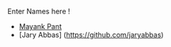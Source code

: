 Enter Names here !
- [Mayank Pant](https://github.com/obiwan04kanobi)
- [Jary Abbas] (https://github.com/jaryabbas)